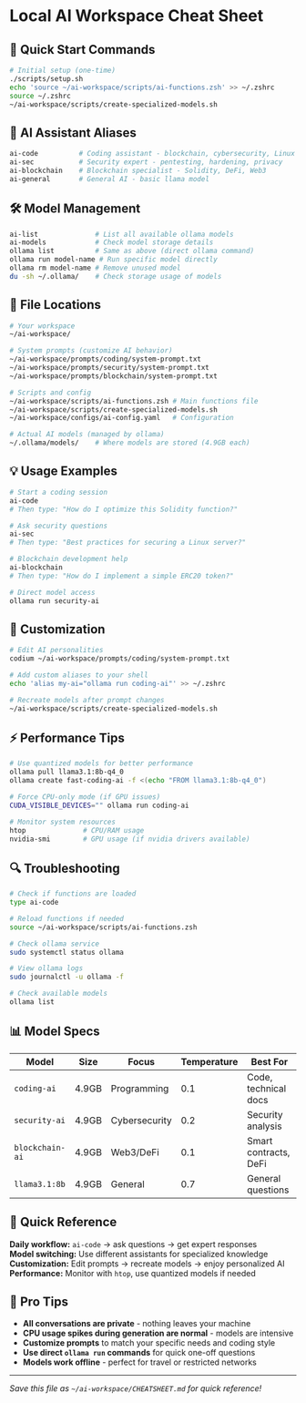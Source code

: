 # Local AI Workspace Cheat Sheet

## 🚀 Quick Start Commands

```bash
# Initial setup (one-time)
./scripts/setup.sh
echo 'source ~/ai-workspace/scripts/ai-functions.zsh' >> ~/.zshrc
source ~/.zshrc
~/ai-workspace/scripts/create-specialized-models.sh
```

## 🤖 AI Assistant Aliases

```bash
ai-code          # Coding assistant - blockchain, cybersecurity, Linux
ai-sec           # Security expert - pentesting, hardening, privacy
ai-blockchain    # Blockchain specialist - Solidity, DeFi, Web3
ai-general       # General AI - basic llama model
```

## 🛠 Model Management

```bash
ai-list              # List all available ollama models
ai-models            # Check model storage details
ollama list          # Same as above (direct ollama command)
ollama run model-name # Run specific model directly
ollama rm model-name # Remove unused model
du -sh ~/.ollama/    # Check storage usage of models
```

## 📂 File Locations

```bash
# Your workspace
~/ai-workspace/

# System prompts (customize AI behavior)
~/ai-workspace/prompts/coding/system-prompt.txt
~/ai-workspace/prompts/security/system-prompt.txt
~/ai-workspace/prompts/blockchain/system-prompt.txt

# Scripts and config
~/ai-workspace/scripts/ai-functions.zsh # Main functions file
~/ai-workspace/scripts/create-specialized-models.sh
~/ai-workspace/configs/ai-config.yaml   # Configuration

# Actual AI models (managed by ollama)
~/.ollama/models/    # Where models are stored (4.9GB each)
```

## 💡 Usage Examples

```bash
# Start a coding session
ai-code
# Then type: "How do I optimize this Solidity function?"

# Ask security questions
ai-sec
# Then type: "Best practices for securing a Linux server?"

# Blockchain development help
ai-blockchain
# Then type: "How do I implement a simple ERC20 token?"

# Direct model access
ollama run security-ai
```

## 🔧 Customization

```bash
# Edit AI personalities
codium ~/ai-workspace/prompts/coding/system-prompt.txt

# Add custom aliases to your shell
echo 'alias my-ai="ollama run coding-ai"' >> ~/.zshrc

# Recreate models after prompt changes
~/ai-workspace/scripts/create-specialized-models.sh
```

## ⚡ Performance Tips

```bash
# Use quantized models for better performance
ollama pull llama3.1:8b-q4_0
ollama create fast-coding-ai -f <(echo "FROM llama3.1:8b-q4_0")

# Force CPU-only mode (if GPU issues)
CUDA_VISIBLE_DEVICES="" ollama run coding-ai

# Monitor system resources
htop              # CPU/RAM usage
nvidia-smi        # GPU usage (if nvidia drivers available)
```

## 🔍 Troubleshooting

```bash
# Check if functions are loaded
type ai-code

# Reload functions if needed
source ~/ai-workspace/scripts/ai-functions.zsh

# Check ollama service
sudo systemctl status ollama

# View ollama logs
sudo journalctl -u ollama -f

# Check available models
ollama list
```

## 📊 Model Specs

| Model           | Size  | Focus         | Temperature | Best For              |
| --------------- | ----- | ------------- | ----------- | --------------------- |
| `coding-ai`     | 4.9GB | Programming   | 0.1         | Code, technical docs  |
| `security-ai`   | 4.9GB | Cybersecurity | 0.2         | Security analysis     |
| `blockchain-ai` | 4.9GB | Web3/DeFi     | 0.1         | Smart contracts, DeFi |
| `llama3.1:8b`   | 4.9GB | General       | 0.7         | General questions     |

## 🎯 Quick Reference

**Daily workflow:** `ai-code` → ask questions → get expert responses  
**Model switching:** Use different assistants for specialized knowledge  
**Customization:** Edit prompts → recreate models → enjoy personalized AI  
**Performance:** Monitor with `htop`, use quantized models if needed

## 🚀 Pro Tips

- **All conversations are private** - nothing leaves your machine
- **CPU usage spikes during generation are normal** - models are intensive
- **Customize prompts** to match your specific needs and coding style
- **Use direct `ollama run` commands** for quick one-off questions
- **Models work offline** - perfect for travel or restricted networks

---

_Save this file as `~/ai-workspace/CHEATSHEET.md` for quick reference!_

